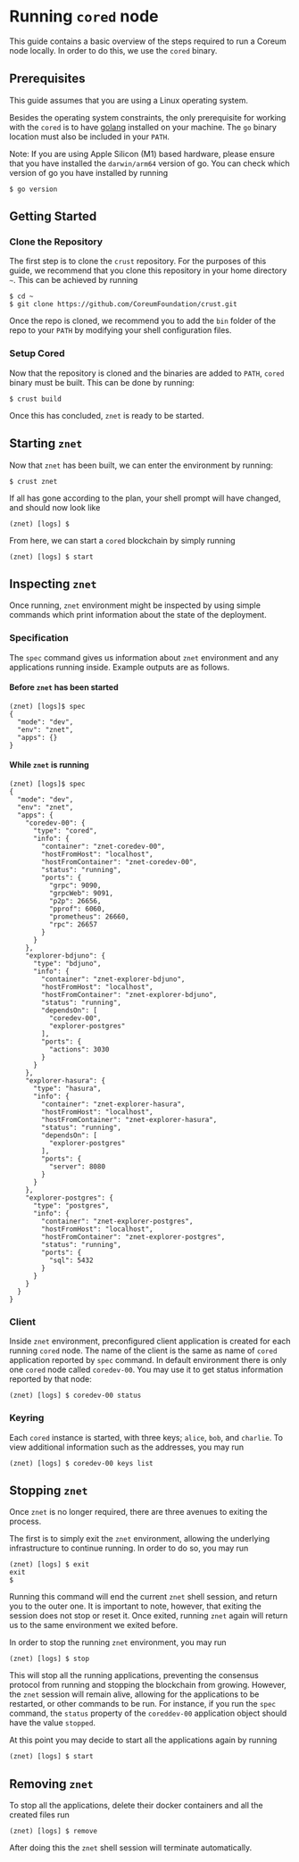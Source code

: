 # Running `cored` node

This guide contains a basic overview of the steps required to run a Coreum node locally. In order to do this, we use the `cored` binary.

## Prerequisites

This guide assumes that you are using a Linux operating system.

Besides the operating system constraints, the only prerequisite for working with the `cored` is to have [golang](https://go.dev) installed on your machine. The `go` binary location must also be included in your `PATH`.

Note: If you are using Apple Silicon (M1) based hardware, please ensure that you have installed the `darwin/arm64` version of go. You can check which version of go you have installed by running

```
$ go version
```

## Getting Started

### Clone the Repository

The first step is to clone the `crust` repository. For the purposes of this guide, we recommend that you clone this repository in your home directory `~`. This can be achieved by running

```
$ cd ~
$ git clone https://github.com/CoreumFoundation/crust.git
```

Once the repo is cloned, we recommend you to add the `bin` folder of the repo to your `PATH` by modifying your shell configuration files.

### Setup Cored

Now that the repository is cloned and the binaries are added to `PATH`, `cored` binary must be built. This can be done by running:

```
$ crust build
```

Once this has concluded, `znet` is ready to be started.

## Starting `znet`

Now that `znet` has been built, we can enter the environment by running:

```
$ crust znet
```

If all has gone according to the plan, your shell prompt will have changed, and should now look like

```
(znet) [logs] $
```

From here, we can start a `cored` blockchain by simply running

```
(znet) [logs] $ start
```

## Inspecting `znet`

Once running, `znet` environment might be inspected by using simple commands which print information about the state of the deployment.

### Specification

The `spec` command gives us information about `znet` environment and any applications running inside. Example outputs are as follows.

#### Before `znet` has been started

```
(znet) [logs]$ spec
{
  "mode": "dev",
  "env": "znet",
  "apps": {}
}
```

#### While `znet` is running

```
(znet) [logs]$ spec
{
  "mode": "dev",
  "env": "znet",
  "apps": {
    "coredev-00": {
      "type": "cored",
      "info": {
        "container": "znet-coredev-00",
        "hostFromHost": "localhost",
        "hostFromContainer": "znet-coredev-00",
        "status": "running",
        "ports": {
          "grpc": 9090,
          "grpcWeb": 9091,
          "p2p": 26656,
          "pprof": 6060,
          "prometheus": 26660,
          "rpc": 26657
        }
      }
    },
    "explorer-bdjuno": {
      "type": "bdjuno",
      "info": {
        "container": "znet-explorer-bdjuno",
        "hostFromHost": "localhost",
        "hostFromContainer": "znet-explorer-bdjuno",
        "status": "running",
        "dependsOn": [
          "coredev-00",
          "explorer-postgres"
        ],
        "ports": {
          "actions": 3030
        }
      }
    },
    "explorer-hasura": {
      "type": "hasura",
      "info": {
        "container": "znet-explorer-hasura",
        "hostFromHost": "localhost",
        "hostFromContainer": "znet-explorer-hasura",
        "status": "running",
        "dependsOn": [
          "explorer-postgres"
        ],
        "ports": {
          "server": 8080
        }
      }
    },
    "explorer-postgres": {
      "type": "postgres",
      "info": {
        "container": "znet-explorer-postgres",
        "hostFromHost": "localhost",
        "hostFromContainer": "znet-explorer-postgres",
        "status": "running",
        "ports": {
          "sql": 5432
        }
      }
    }
  }
}
```

### Client

Inside `znet` environment, preconfigured client application is created for each running `cored` node. The name of the client is the same as name of `cored` application reported by `spec` command. In default environment there is only one `cored` node called `coredev-00`. You may use it to get status information reported by that node:

```
(znet) [logs] $ coredev-00 status
```

### Keyring

Each `cored` instance is started, with three keys; `alice`, `bob`, and `charlie`. To view additional information such as the addresses, you may run

```
(znet) [logs] $ coredev-00 keys list
```

## Stopping `znet`

Once `znet` is no longer required, there are three avenues to exiting the process.

The first is to simply exit the `znet` environment, allowing the underlying infrastructure to continue running. In order to do so, you may run

```
(znet) [logs] $ exit
exit
$
```

Running this command will end the current `znet` shell session, and return you to the outer one. It is important to note, however, that exiting the session does not stop or reset it. Once exited, running `znet` again will return us to the same environment we exited before.

In order to stop the running `znet` environment, you may run

```
(znet) [logs] $ stop
```

This will stop all the running applications, preventing the consensus protocol from running and stopping the blockchain from growing. However, the `znet` session will remain alive, allowing for the applications to be restarted, or other commands to be run. For instance, if you run the `spec` command, the `status` property of the `coreddev-00` application object should have the value `stopped`.

At this point you may decide to start all the applications again by running

```
(znet) [logs] $ start
```

## Removing `znet`

To stop all the applications, delete their docker containers and all the created files run

```
(znet) [logs] $ remove
```

After doing this the `znet` shell session will terminate automatically.
